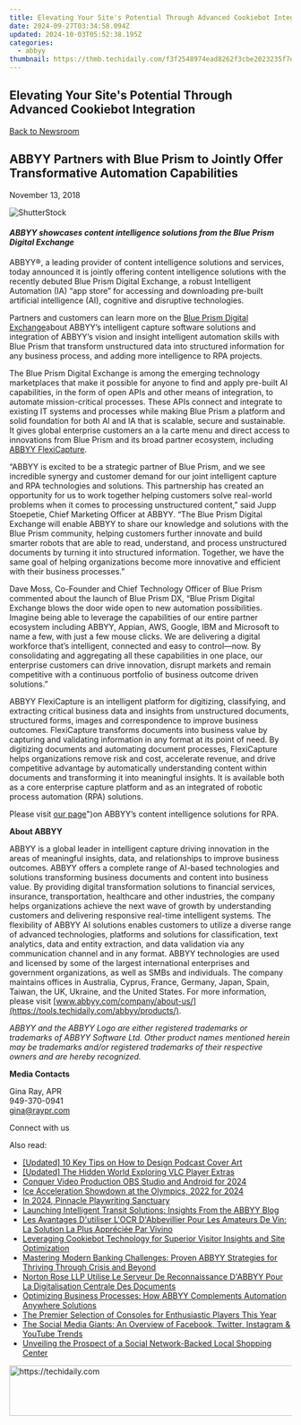 ```yaml
---
title: Elevating Your Site's Potential Through Advanced Cookiebot Integration
date: 2024-09-27T03:34:58.094Z
updated: 2024-10-03T05:52:38.195Z
categories:
  - abbyy
thumbnail: https://thmb.techidaily.com/f3f2548974ead8262f3cbe2023235f7ed337f6212ab7a7e3e523b3fd374baa30.jpg
---
```


## Elevating Your Site's Potential Through Advanced Cookiebot Integration

[Back to Newsroom](https://tools.techidaily.com/abbyy/products/)

## ABBYY Partners with Blue Prism to Jointly Offer Transformative Automation Capabilities

November 13, 2018

![ShutterStock](https://content.abbyy.com/-/media/project/abbyy/abbyy/branchtemplates/shutterstock_1272462163_1296-x-729.jpg?h=729&iar=0&w=1296)

#### _ABBYY showcases content intelligence solutions from the Blue Prism Digital Exchange_

[](https://tools.techidaily.com/abbyy/products/)ABBYY®, a leading provider of content intelligence solutions and services, today announced it is jointly offering content intelligence solutions with the recently debuted Blue Prism Digital Exchange, a robust Intelligent Automation (IA) “app store” for accessing and downloading pre-built artificial intelligence (AI), cognitive and disruptive technologies.

Partners and customers can learn more on the [Blue Prism Digital Exchange](https://digitalexchange.blueprism.com/dx/ "Blue Prism Digital Exchange")about ABBYY’s intelligent capture software solutions and integration of ABBYY’s vision and insight intelligent automation skills with Blue Prism that transform unstructured data into structured information for any business process, and adding more intelligence to RPA projects.

The Blue Prism Digital Exchange is among the emerging technology marketplaces that make it possible for anyone to find and apply pre-built AI capabilities, in the form of open APIs and other means of integration, to automate mission-critical processes. These APIs connect and integrate to existing IT systems and processes while making Blue Prism a platform and solid foundation for both AI and IA that is scalable, secure and sustainable. It gives global enterprise customers an a la carte menu and direct access to innovations from Blue Prism and its broad partner ecosystem, including [ABBYY FlexiCapture](https://tools.techidaily.com/abbyy/products/).

“ABBYY is excited to be a strategic partner of Blue Prism, and we see incredible synergy and customer demand for our joint intelligent capture and RPA technologies and solutions. This partnership has created an opportunity for us to work together helping customers solve real-world problems when it comes to processing unstructured content,” said Jupp Stoepetie, Chief Marketing Officer at ABBYY. “The Blue Prism Digital Exchange will enable ABBYY to share our knowledge and solutions with the Blue Prism community, helping customers further innovate and build smarter robots that are able to read, understand, and process unstructured documents by turning it into structured information. Together, we have the same goal of helping organizations become more innovative and efficient with their business processes.”

Dave Moss, Co-Founder and Chief Technology Officer of Blue Prism commented about the launch of Blue Prism DX, “Blue Prism Digital Exchange blows the door wide open to new automation possibilities. Imagine being able to leverage the capabilities of our entire partner ecosystem including ABBYY, Appian, AWS, Google, IBM and Microsoft to name a few, with just a few mouse clicks. We are delivering a digital workforce that’s intelligent, connected and easy to control—now. By consolidating and aggregating all these capabilities in one place, our enterprise customers can drive innovation, disrupt markets and remain competitive with a continuous portfolio of business outcome driven solutions.”

ABBYY FlexiCapture is an intelligent platform for digitizing, classifying, and extracting critical business data and insights from unstructured documents, structured forms, images and correspondence to improve business outcomes. FlexiCapture transforms documents into business value by capturing and validating information in any format at its point of need. By digitizing documents and automating document processes, FlexiCapture helps organizations remove risk and cost, accelerate revenue, and drive competitive advantage by automatically understanding content within documents and transforming it into meaningful insights. It is available both as a core enterprise capture platform and as an integrated of robotic process automation (RPA) solutions.

Please visit [our page](https://tools.techidaily.com/abbyy/products/)")[](https://tools.techidaily.com/abbyy/products/)on ABBYY’s content intelligence solutions for RPA.

  
**About ABBYY**

ABBYY is a global leader in intelligent capture driving innovation in the areas of meaningful insights, data, and relationships to improve business outcomes. ABBYY offers a complete range of AI-based technologies and solutions transforming business documents and content into business value. By providing digital transformation solutions to financial services, insurance, transportation, healthcare and other industries, the company helps organizations achieve the next wave of growth by understanding customers and delivering responsive real-time intelligent systems. The flexibility of ABBYY AI solutions enables customers to utilize a diverse range of advanced technologies, platforms and solutions for classification, text analytics, data and entity extraction, and data validation via any communication channel and in any format. ABBYY technologies are used and licensed by some of the largest international enterprises and government organizations, as well as SMBs and individuals. The company maintains offices in Australia, Cyprus, France, Germany, Japan, Spain, Taiwan, the UK, Ukraine, and the United States. For more information, please visit [www.abbyy.com/company/about-us/](https://tools.techidaily.com/abbyy/products/).

_ABBYY and the ABBYY Logo are either registered trademarks or trademarks of ABBYY Software Ltd. Other product names mentioned herein may be trademarks and/or registered trademarks of their respective owners and are hereby recognized._

  
**Media Contacts**

Gina Ray, APR  
949-370-0941  
[gina@raypr.com](https://tools.techidaily.com/abbyy/products/)

  
Connect with us

<ins class="adsbygoogle"
     style="display:block"
     data-ad-format="autorelaxed"
     data-ad-client="ca-pub-7571918770474297"
     data-ad-slot="1223367746"></ins>

<ins class="adsbygoogle"
     style="display:block"
     data-ad-client="ca-pub-7571918770474297"
     data-ad-slot="8358498916"
     data-ad-format="auto"
     data-full-width-responsive="true"></ins>

<span class="atpl-alsoreadstyle">Also read:</span>
<div><ul>
<li><a href="https://extra-information.techidaily.com/updated-10-key-tips-on-how-to-design-podcast-cover-art/"><u>[Updated] 10 Key Tips on How to Design Podcast Cover Art</u></a></li>
<li><a href="https://fox-cloud.techidaily.com/updated-the-hidden-world-exploring-vlc-player-extras/"><u>[Updated] The Hidden World Exploring VLC Player Extras</u></a></li>
<li><a href="https://screen-recording.techidaily.com/conquer-video-production-obs-studio-and-android-for-2024/"><u>Conquer Video Production OBS Studio and Android for 2024</u></a></li>
<li><a href="https://vp-tips.techidaily.com/ice-acceleration-showdown-at-the-olympics-2022-for-2024/"><u>Ice Acceleration Showdown at the Olympics, 2022 for 2024</u></a></li>
<li><a href="https://fox-blue.techidaily.com/in-2024-pinnacle-playwriting-sanctuary/"><u>In 2024, Pinnacle Playwriting Sanctuary</u></a></li>
<li><a href="https://solve-info.techidaily.com/launching-intelligent-transit-solutions-insights-from-the-abbyy-blog/"><u>Launching Intelligent Transit Solutions: Insights From the ABBYY Blog</u></a></li>
<li><a href="https://solve-info.techidaily.com/les-avantages-dutiliser-locr-dabbevillier-pour-les-amateurs-de-vin-la-solution-la-plus-appreciee-par-vivino/"><u>Les Avantages D'utiliser L'OCR D'Abbevillier Pour Les Amateurs De Vin: La Solution La Plus Appréciée Par Vivino</u></a></li>
<li><a href="https://solve-info.techidaily.com/leveraging-cookiebot-technology-for-superior-visitor-insights-and-site-optimization/"><u>Leveraging Cookiebot Technology for Superior Visitor Insights and Site Optimization</u></a></li>
<li><a href="https://solve-info.techidaily.com/mastering-modern-banking-challenges-proven-abbyy-strategies-for-thriving-through-crisis-and-beyond/"><u>Mastering Modern Banking Challenges: Proven ABBYY Strategies for Thriving Through Crisis and Beyond</u></a></li>
<li><a href="https://solve-info.techidaily.com/norton-rose-llp-utilise-le-serveur-de-reconnaissance-dabbyy-pour-la-digitalisation-centrale-des-documents/"><u>Norton Rose LLP Utilise Le Serveur De Reconnaissance D'ABBYY Pour La Digitalisation Centrale Des Documents</u></a></li>
<li><a href="https://solve-info.techidaily.com/optimizing-business-processes-how-abbyy-complements-automation-anywhere-solutions/"><u>Optimizing Business Processes: How ABBYY Complements Automation Anywhere Solutions</u></a></li>
<li><a href="https://buynow-reviews.techidaily.com/the-premier-selection-of-consoles-for-enthusiastic-players-this-year/"><u>The Premier Selection of Consoles for Enthusiastic Players This Year</u></a></li>
<li><a href="https://win-forum.techidaily.com/the-social-media-giants-an-overview-of-facebook-twitter-instagram-and-youtube-trends/"><u>The Social Media Giants: An Overview of Facebook, Twitter, Instagram & YouTube Trends</u></a></li>
<li><a href="https://facebook.techidaily.com/unveiling-the-prospect-of-a-social-network-backed-local-shopping-center/"><u>Unveiling the Prospect of a Social Network-Backed Local Shopping Center</u></a></li>
</ul></div>

<!-- affiliate ads begin -->
<a href="https://wigfever.sjv.io/c/5597632/2014859/22899" target="_top" id="2014859">
  <img src="//a.impactradius-go.com/display-ad/22899-2014859" border="0" alt="https://techidaily.com" width="728" height="90"/>
</a>
<img height="0" width="0" src="https://wigfever.sjv.io/i/5597632/2014859/22899" style="position:absolute;visibility:hidden;" border="0" />
<!-- affiliate ads end -->

